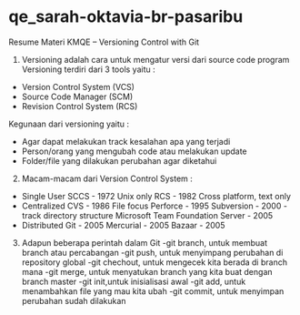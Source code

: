 # qe_sarah-oktavia-br-pasaribu

Resume Materi KMQE – Versioning Control with Git

1. Versioning adalah cara untuk mengatur versi dari source code program
Versioning terdiri dari 3 tools yaitu :
- Version Control System (VCS)
- Source Code Manager (SCM)
- Revision Control System (RCS)

Kegunaan dari versioning yaitu : 
- Agar dapat melakukan track kesalahan apa yang terjadi</li>
- Person/orang yang mengubah code atau melakukan update
- Folder/file yang dilakukan perubahan agar diketahui

2. Macam-macam dari Version Control System :
- Single User
  SCCS - 1972 Unix only
  RCS - 1982 Cross platform, text only
- Centralized
  CVS - 1986 File focus
  Perforce - 1995
  Subversion - 2000 - track directory structure
  Microsoft Team Foundation Server - 2005
- Distributed
  Git - 2005
  Mercurial - 2005
  Bazaar - 2005
 
 3. Adapun beberapa perintah dalam Git
  -git branch, untuk membuat branch atau percabangan
  -git push, untuk menyimpang perubahan di repository global
  -git chechout, untuk mengecek kita berada di branch mana
  -git merge, untuk menyatukan branch yang kita buat dengan branch master
  -git init,untuk inisialisasi awal
  -git add, untuk menambahkan file yang mau kita ubah
  -git commit, untuk menyimpan perubahan sudah dilakukan




